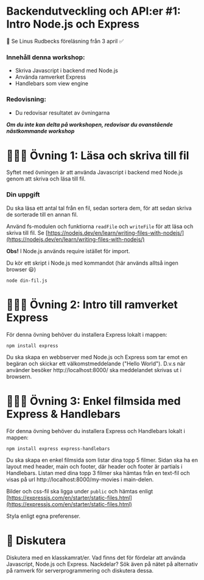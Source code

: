 
# Backendutveckling och API:er #1: Intro Node.js och Express  


👋 Se Linus Rudbecks föreläsning från 3 april ✅ 

### Innehåll denna workshop:

* Skriva Javascript i backend med Node.js 
* Använda ramverket Express
* Handlebars som view engine

### Redovisning:
* Du redovisar resultatet av övningarna

***Om du inte kan delta på workshopen, redovisar du ovanstående nästkommande workshop***



# 👩🏽‍💻 Övning 1: Läsa och skriva till fil 

Syftet med övningen är att använda Javascript i backend med Node.js genom att skriva och läsa till fil.

### Din uppgift

Du ska läsa ett antal tal från en fil, sedan sortera dem, för att sedan skriva de sorterade till en annan fil.

Använd fs-modulen och funktiorna ```readFile``` och ```writeFile``` för att läsa och skriva till fil. Se [https://nodejs.dev/en/learn/writing-files-with-nodejs/](https://nodejs.dev/en/learn/writing-files-with-nodejs/) 

**Obs!** I Node.js används require istället för import.

Du kör ett skript i Node.js med kommandot (här används alltså ingen browser 😃)

```
node din-fil.js
```

# 👩🏽‍💻 Övning 2: Intro till ramverket Express

För denna övning behöver du installera Express lokalt i mappen:

```
npm install express
```

Du ska skapa en webbserver med Node.js och Express som tar emot en begäran och skickar ett välkomstmeddelande ("Hello World"). D.v.s när använder besöker http://localhost:8000/ ska meddelandet skrivas ut i browsern.



# 👩🏽‍💻 Övning 3: Enkel filmsida med Express & Handlebars

För denna övning behöver du installera Express och Handlebars lokalt i mappen:

```
npm install express express-handlebars
```
Du ska skapa en enkel filmsida som listar dina topp 5 filmer. Sidan ska ha en layout med header, main och footer, där header och footer är partials i Handlebars.
Listan med dina topp 3 filmer ska hämtas från en text-fil och visas på url http://localhost:8000/my-movies i main-delen.

Bilder och css-fil ska ligga under ```public``` och hämtas enligt [https://expressjs.com/en/starter/static-files.html](https://expressjs.com/en/starter/static-files.html)

Styla enligt egna preferenser.


# 💬 Diskutera

Diskutera med en klasskamrat/er. Vad finns det för fördelar att använda Javascript, Node.js och Express. Nackdelar? Sök även på nätet på alternativ på ramverk för serverprogrammering och diskutera dessa.
